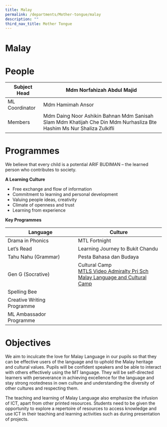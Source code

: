 ```yaml
---
title: Malay
permalink: /departments/Mother-tongue/malay
description: ""
third_nav_title: Mother Tongue
---
```


# Malay
# People
| Subject Head   | Mdm Norfahizah Abdul Majid                                                                                             |
|----------------|------------------------------------------------------------------------------------------------------------------------|
| ML Coordinator | Mdm Hamimah Ansor                                                                                                      |
| Members        | Mdm Daing Noor Ashikin Bahnan  Mdm Sanisah Slam Mdm Khatijah Che Din Mdm Nurhasliza Bte Hashim Ms Nur Shaliza Zulkifli |

# Programmes
We believe that every child is a potential ARIF BUDIMAN – the learned person who contributes to society.

**A Learning Culture**

* Free exchange and flow of information
* Commitment to learning and personal development
* Valuing people ideas, creativity
* Climate of openness and trust
* Learning from experience

**Key Programmes**

| Language            | Culture                                                                       |
|---------------------|-------------------------------------------------------------------------------|
| Drama in Phonics    | MTL Fortnight                                                                 |
| Let’s Read          | Learning Journey to Bukit Chandu                                              |
| Tahu Nahu (Grammar) | Pesta Bahasa dan Budaya                                                       |
| Gen G (Socrative)   | Cultural Camp <br> [MTLS Video Admiralty Pri Sch](https://drive.google.com/file/d/1y25fSU9YtRjKvUGklxtXnES1hbhUZ7g3/view)  <br>[Malay Language and Cultural Camp ](/files/MTLS.pdf)| |
| Spelling Bee               |   |
| Creative Writing Programme |   |
| ML Ambassador Programme    |   |

# Objectives
We aim to inculcate the love for Malay Language in our pupils so that they can be effective users of the language and to uphold the Malay heritage and cultural values. Pupils will be confident speakers and be able to interact with others effectively using the MT language. They will be self-directed learners with perseverance in achieving excellence for the language and stay strong rootedness in own culture and understanding the diversity of other cultures and respecting them.

The teaching and learning of Malay Language also emphasize the infusion of ICT, apart from other printed resources. Students need to be given the opportunity to explore a repertoire of resources to access knowledge and use ICT in their teaching and learning activities such as during presentation of projects.